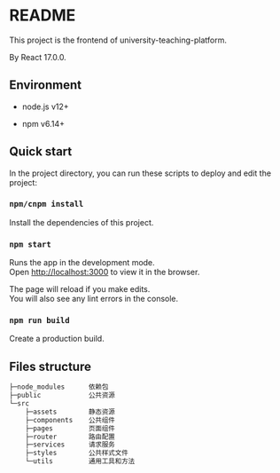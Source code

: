 # README

This project is the frontend of university-teaching-platform.

By React 17.0.0.

## Environment

- node.js v12+

- npm v6.14+

## Quick start

In the project directory, you can run these scripts to deploy and edit the project:

### `npm/cnpm install`

Install the dependencies of this project.

### `npm start`

Runs the app in the development mode.\
Open [http://localhost:3000](http://localhost:3000) to view it in the browser.

The page will reload if you make edits.\
You will also see any lint errors in the console.

### `npm run build`

Create a production build.

## Files structure

``` bash
├─node_modules      依赖包
├─public            公共资源
└─src
    ├─assets        静态资源
    ├─components    公共组件
    ├─pages         页面组件
    ├─router        路由配置
    ├─services      请求服务
    ├─styles        公共样式文件
    └─utils         通用工具和方法
```